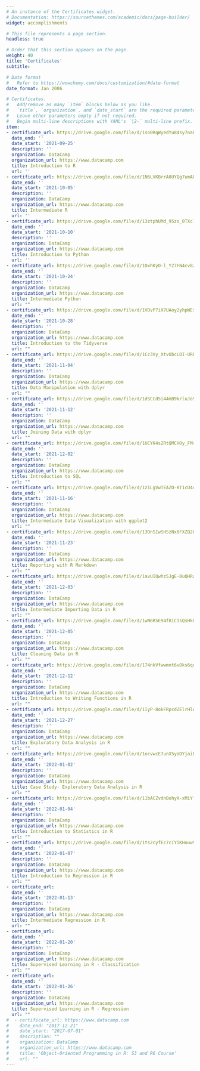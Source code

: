 ```yaml
---
# An instance of the Certificates widget.
# Documentation: https://sourcethemes.com/academic/docs/page-builder/
widget: accomplishments

# This file represents a page section.
headless: true

# Order that this section appears on the page.
weight: 40
title: 'Certificates'
subtitle:

# Date format
#   Refer to https://wowchemy.com/docs/customization/#date-format
date_format: Jan 2006

# Certificates.
#   Add/remove as many `item` blocks below as you like.
#   `title`, `organization`, and `date_start` are the required parameters.
#   Leave other parameters empty if not required.
#   Begin multi-line descriptions with YAML's `|2-` multi-line prefix.
item:
- certificate_url: https://drive.google.com/file/d/1sn0RqWyedYu84sy7naKHEqpnu7VeHDaL/view?usp=sharing
  date_end: ''
  date_start: '2021-09-25'
  description: ''
  organization: DataCamp
  organization_url: https://www.datacamp.com
  title: Introduction to R
  url: ''
- certificate_url: https://drive.google.com/file/d/1N6LVKBrrA8UYQg7umALAbHDNFaI_si53/view?usp=sharing
  date_end: ''
  date_start: '2021-10-05'
  description: ''
  organization: DataCamp
  organization_url: https://www.datacamp.com
  title: Intermediate R
  url: ''
- certificate_url: https://drive.google.com/file/d/13ztphUMd_95zo_0TXc1DGTc7RnUDGWyX/view?usp=sharing
  date_end: ''
  date_start: '2021-10-10'
  description: ''
  organization: DataCamp
  organization_url: https://www.datacamp.com
  title: Introduction to Python
  url: ''
- certificate_url: https://drive.google.com/file/d/1OxhKyO-l_YZ7FN4cv8Z-3vTJx7IVYqo0/view?usp=sharing
  date_end: ''
  date_start: '2021-10-24'
  description: ''
  organization: DataCamp
  organization_url: https://www.datacamp.com
  title: Intermediate Python
  url: ""
- certificate_url: https://drive.google.com/file/d/1VDvP7iX7UAoy2yhpWEspEXYr9yBn402p/view?usp=sharing
  date_end: ''
  date_start: '2021-10-28'
  description: ''
  organization: DataCamp
  organization_url: https://www.datacamp.com
  title: Introduction to the Tidyverse
  url: "" 
- certificate_url: https://drive.google.com/file/d/1Cc3Vy_XtvUbcLDI-URRa9XnL4UwiT2Ko/view?usp=sharing
  date_end: ''
  date_start: '2021-11-04'
  description: ''
  organization: DataCamp
  organization_url: https://www.datacamp.com
  title: Data Manipulation with dplyr
  url: "" 
- certificate_url: https://drive.google.com/file/d/1dSCCd5i44mB9krluJo94W9uFozuzTPPe/view?usp=sharing
  date_end: ''
  date_start: '2021-11-12'
  description: ''
  organization: DataCamp
  organization_url: https://www.datacamp.com
  title: Joining Data with dplyr
  url: "" 
- certificate_url: https://drive.google.com/file/d/1UCYK4sZRtQMCHOy_FMrOjR4LL43G2TE_/view?usp=sharing
  date_end: ''
  date_start: '2021-12-02'
  description: ''
  organization: DataCamp
  organization_url: https://www.datacamp.com
  title: Introduction to SQL
  url: "" 
- certificate_url: https://drive.google.com/file/d/1ziLgVwTEAZO-KT1cU4cXG7qzMgKlho--/view?usp=sharing
  date_end: ''
  date_start: '2021-11-16'
  description: ''
  organization: DataCamp
  organization_url: https://www.datacamp.com
  title: Intermediate Data Visualization with ggplot2
  url: "" 
- certificate_url: https://drive.google.com/file/d/13DnSIwSHSzNx8FXZQ20zaPOs45prOCHY/view?usp=sharing
  date_end: ''
  date_start: '2021-11-23'
  description: ''
  organization: DataCamp
  organization_url: https://www.datacamp.com
  title: Reporting with R Markdown
  url: "" 
- certificate_url: https://drive.google.com/file/d/1avUIQwhz5JgE-BuQHRaO_0H8m_2DzK6v/view?usp=sharing
  date_end: ''
  date_start: '2021-12-03'
  description: ''
  organization: DataCamp
  organization_url: https://www.datacamp.com
  title: Intermediate Importing Data in R
  url: "" 
- certificate_url: https://drive.google.com/file/d/1wN6R5E94f8iC1sQsHkCXobw9kiY1XT-V/view?usp=sharing
  date_end: ''
  date_start: '2021-12-05'
  description: ''
  organization: DataCamp
  organization_url: https://www.datacamp.com
  title: Cleaning Data in R
  url: "" 
- certificate_url: https://drive.google.com/file/d/174nkVfwwmnt6vOks6qecC0KVBKvcRRUx/view?usp=sharing
  date_end: ''
  date_start: '2021-12-12'
  description: ''
  organization: DataCamp
  organization_url: https://www.datacamp.com
  title: Introduction to Writing Functions in R
  url: "" 
- certificate_url: https://drive.google.com/file/d/1IyP-8okFRpcdZElrHlA0mUXhPX3neuOy/view?usp=sharing
  date_end: ''
  date_start: '2021-12-27'
  description: ''
  organization: DataCamp
  organization_url: https://www.datacamp.com
  title: Exploratory Data Analysis in R
  url: "" 
- certificate_url: https://drive.google.com/file/d/1ocvwcE7unX5yoDYjaiBsM0enb4scY4L5/view?usp=sharing
  date_end: ''
  date_start: '2022-01-02'
  description: ''
  organization: DataCamp
  organization_url: https://www.datacamp.com
  title: Case Study- Exploratory Data Analysis in R
  url: "" 
- certificate_url: https://drive.google.com/file/d/11bACZvdnBohyX-xMiYf1VHGKef5BytNK/view?usp=sharing
  date_end: ''
  date_start: '2022-01-04'
  description: ''
  organization: DataCamp
  organization_url: https://www.datacamp.com
  title: Introduction to Statistics in R
  url: "" 
- certificate_url: https://drive.google.com/file/d/1ts2cyfEc7cIYiKHouwV9GpKxtoOCQwX_/view?usp=sharing
  date_end: ''
  date_start: '2022-01-07'
  description: ''
  organization: DataCamp
  organization_url: https://www.datacamp.com
  title: Introduction to Regression in R
  url: "" 
- certificate_url: 
  date_end: ''
  date_start: '2022-01-13'
  description: ''
  organization: DataCamp
  organization_url: https://www.datacamp.com
  title: Intermediate Regression in R
  url: "" 
- certificate_url: 
  date_end: ''
  date_start: '2022-01-20'
  description: ''
  organization: DataCamp
  organization_url: https://www.datacamp.com
  title: Supervised Learning in R - Classification
  url: "" 
- certificate_url: 
  date_end: ''
  date_start: '2022-01-26'
  description: ''
  organization: DataCamp
  organization_url: https://www.datacamp.com
  title: Supervised Learning in R - Regression
  url: "" 
#  - certificate_url: https://www.datacamp.com
#    date_end: "2017-12-21"
#    date_start: "2017-07-01"
#    description: ""
#    organization: DataCamp
#    organization_url: https://www.datacamp.com
#    title: 'Object-Oriented Programming in R: S3 and R6 Course'
#    url: ""
---
```

